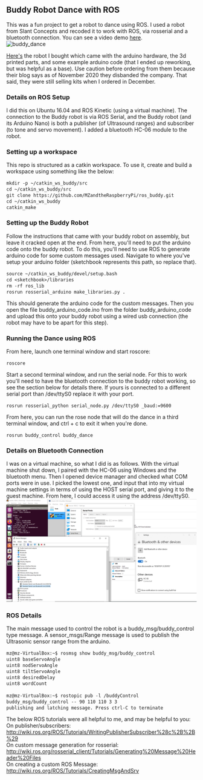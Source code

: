 ## Buddy Robot Dance with ROS
This was a fun project to get a robot to dance using ROS. I used a robot from Slant Concepts and recoded it to work with ROS, via rosserial and a bluetooth connection. You can see a video demo [here](https://www.youtube.com/watch?v=lPwQDNUrtrs).    
![buddy_dance](screenshots/buddy_dance.gif)    

[Here's](https://www.littlearmrobot.com/buddy.html) the robot I bought which came with the arduino hardware, the 3d printed parts, and some example arduino code (that I ended up reworking, but was helpful as a base). Use caution before ordering from them because their blog says as of November 2020 they disbanded the company. That said, they were still selling kits when I ordered in December.    

### Details on ROS Setup
I did this on Ubuntu 16.04 and ROS Kinetic (using a virtual machine). The connection to the Buddy robot is via ROS Serial, and the Buddy robot (and its Arduino Nano) is both a publisher (of Ultrasound ranges) and subscriber (to tone and servo movement). I added a bluetooth HC-06 module to the robot.

### Setting up a workspace
This repo is structured as a catkin workspace. To use it, create and build a workspace using something like the below:    
```
mkdir -p ~/catkin_ws_buddy/src
cd ~/catkin_ws_buddy/src
git clone https://github.com/MZandtheRaspberryPi/ros_buddy.git
cd ~/catkin_ws_buddy
catkin_make
```    

### Setting up the Buddy Robot
Follow the instructions that came with your buddy robot on assembly, but leave it cracked open at the end. From here, you'll need to put the arduino code onto the buddy robot. To do this, you'll need to use ROS to generate arduino code for some custom messages used. Navigate to where you've setup your arduino folder (sketchbook represents this path, so replace that).    
```
source ~/catkin_ws_buddy/devel/setup.bash
cd <sketchbook>/libraries
rm -rf ros_lib
rosrun rosserial_arduino make_libraries.py .
```    
This should generate the arduino code for the custom messages. Then you open the file buddy_arduino_code.ino from the folder buddy_arduino_code and upload this onto your buddy robot using a wired usb connection (the robot may have to be apart for this step).

### Running the Dance using ROS

From here, launch one terminal window and start roscore:    
```
roscore
```    

Start a second terminal window, and run the serial node. For this to work you'll need to have the bluetooth connection to the buddy robot working, so see the section below for details there. If yours is connected to a different serial port than /dev/ttyS0 replace it with your port.    
```
rosrun rosserial_python serial_node.py /dev/ttyS0 _baud:=9600
```    

From here, you can run the rose node that will do the dance in a third terminal window, and ctrl + c to exit it when you're done.    
```
rosrun buddy_control buddy_dance
```


### Details on Bluetooth Connection
I was on a virtual machine, so what I did is as follows. With the virtual machine shut down, I paired with the HC-06 using Windows and the bluetooth menu. Then I opened device manager and checked what COM ports were in use. I picked the lowest one, and input that into my virtual machine settings in terms of using the HOST serial port, and giving it to the guest machine. From here, I could access it using the address /dev/ttyS0.    
![bluetooth_settings](screenshots/bluetooth_settings.PNG)    

### ROS Details
The main message used to control the robot is a buddy_msg/buddy_control type message. A sensor_msgs/Range message is used to publish the Ultrasonic sensor range from the arduino.     
```
mz@mz-VirtualBox:~$ rosmsg show buddy_msg/buddy_control
uint8 baseServoAngle
uint8 nodServoAngle
uint8 tiltServoAngle
uint8 desiredDelay
uint8 wordCount

mz@mz-VirtualBox:~$ rostopic pub -l /buddyControl buddy_msg/buddy_control -- 90 110 110 3 3
publishing and latching message. Press ctrl-C to terminate
```    
The below ROS tutorials were all helpful to me, and may be helpful to you:    
On publisher/subscribers: http://wiki.ros.org/ROS/Tutorials/WritingPublisherSubscriber%28c%2B%2B%29    
On custom message generation for rosserial: http://wiki.ros.org/rosserial_client/Tutorials/Generating%20Message%20Header%20Files     
On creating a custom ROS Message: http://wiki.ros.org/ROS/Tutorials/CreatingMsgAndSrv    

